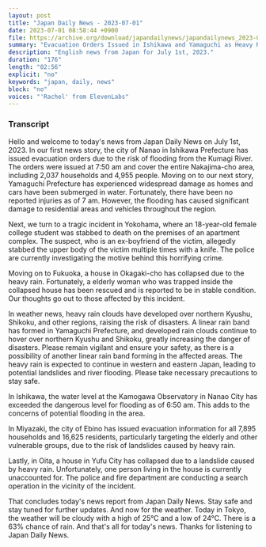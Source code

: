 ```yaml
---
layout: post
title: "Japan Daily News - 2023-07-01"
date: 2023-07-01 08:58:44 +0900
file: https://archive.org/download/japandailynews/japandailynews_2023-07-01.mp3
summary: "Evacuation Orders Issued in Ishikawa and Yamaguchi as Heavy Rain Causes Flooding, & more…"
description: "English news from Japan for July 1st, 2023."
duration: "176"
length: "02:56"
explicit: "no"
keywords: "japan, daily, news"
block: "no"
voices: "'Rachel' from ElevenLabs"
---
```


### Transcript

Hello and welcome to today's news from Japan Daily News on July 1st, 2023. In our first news story, the city of Nanao in Ishikawa Prefecture has issued evacuation orders due to the risk of flooding from the Kumagi River. The orders were issued at 7:50 am and cover the entire Nakajima-cho area, including 2,037 households and 4,955 people. Moving on to our next story, Yamaguchi Prefecture has experienced widespread damage as homes and cars have been submerged in water. Fortunately, there have been no reported injuries as of 7 am. However, the flooding has caused significant damage to residential areas and vehicles throughout the region.

Next, we turn to a tragic incident in Yokohama, where an 18-year-old female college student was stabbed to death on the premises of an apartment complex. The suspect, who is an ex-boyfriend of the victim, allegedly stabbed the upper body of the victim multiple times with a knife. The police are currently investigating the motive behind this horrifying crime.

Moving on to Fukuoka, a house in Okagaki-cho has collapsed due to the heavy rain. Fortunately, a elderly woman who was trapped inside the collapsed house has been rescued and is reported to be in stable condition. Our thoughts go out to those affected by this incident.

In weather news, heavy rain clouds have developed over northern Kyushu, Shikoku, and other regions, raising the risk of disasters. A linear rain band has formed in Yamaguchi Prefecture, and developed rain clouds continue to hover over northern Kyushu and Shikoku, greatly increasing the danger of disasters. Please remain vigilant and ensure your safety, as there is a possibility of another linear rain band forming in the affected areas. The heavy rain is expected to continue in western and eastern Japan, leading to potential landslides and river flooding. Please take necessary precautions to stay safe.

In Ishikawa, the water level at the Kamogawa Observatory in Nanao City has exceeded the dangerous level for flooding as of 6:50 am. This adds to the concerns of potential flooding in the area.

In Miyazaki, the city of Ebino has issued evacuation information for all 7,895 households and 16,625 residents, particularly targeting the elderly and other vulnerable groups, due to the risk of landslides caused by heavy rain.

Lastly, in Oita, a house in Yufu City has collapsed due to a landslide caused by heavy rain. Unfortunately, one person living in the house is currently unaccounted for. The police and fire department are conducting a search operation in the vicinity of the incident.

That concludes today's news report from Japan Daily News. Stay safe and stay tuned for further updates. And now for the weather. Today in Tokyo, the weather will be cloudy with a high of 25°C and a low of 24°C. There is a 63% chance of rain.  And that's all for today's news. Thanks for listening to Japan Daily News.
